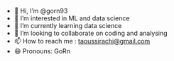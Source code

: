 - 👋 Hi, I’m @gorn93
- 👀 I’m interested in ML and data science
- 🌱 I’m currently learning data science
- 💞️ I’m looking to collaborate on coding and analysing 
- 📫 How to reach me : taoussirachi@gmail.com
- 😄 Pronouns: GoRn 
  

<!---
gorn93/gorn93 is a ✨ special ✨ repository because its `README.md` (this file) appears on your GitHub profile.
You can click the Preview link to take a look at your changes.
--->
